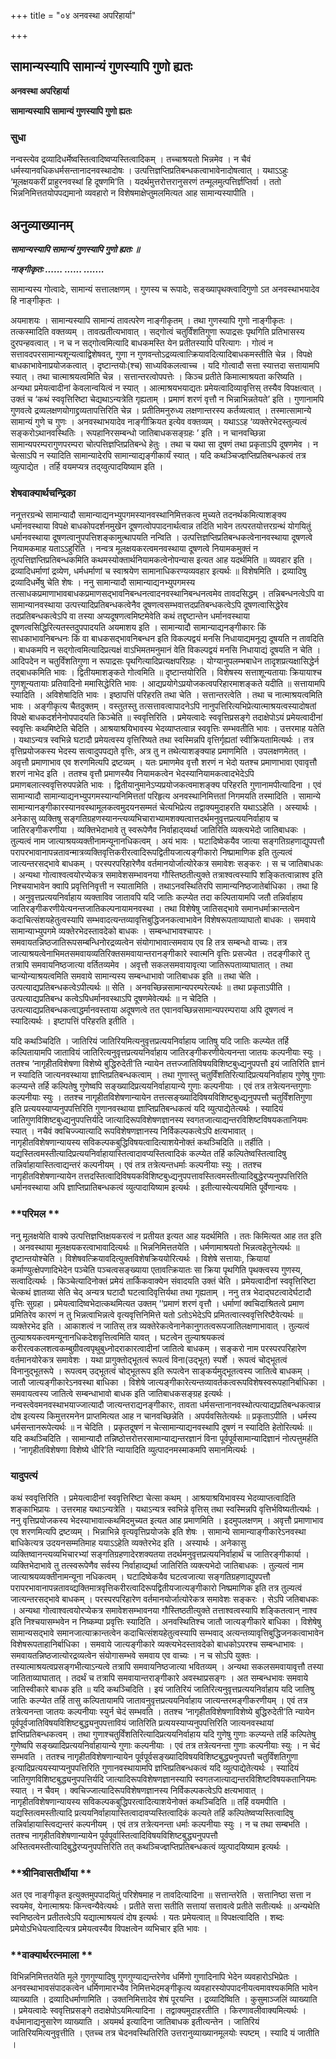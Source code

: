 +++
title = "०४ अनवस्था अपरिहार्या"

+++


## सामान्यस्यापि सामान्यं गुणस्यापि गुणो ह्यतः

**अनवस्था अपरिहार्या**

**सामान्यस्यापि सामान्यं गुणस्यापि गुणो ह्यतः**

### **सुधा**

नन्वस्त्येव द्रव्यादिधर्मेष्वस्तित्वादिष्वप्यस्तित्वादिकम् । तच्चाश्रयतो भिन्नमेव । न चैवं धर्मस्यानवधिकधर्मसन्तानादनवस्थादोषः । उत्पत्तिज्ञप्तिप्रतिबन्धकत्वाभावेनादोषत्वात् । यथाऽऽहुः ‘मूलक्षयकरीं प्राहुरनवस्थां हि दूषणमि’ति । यदर्थमुत्तरोत्तरानुसरणं तन्मूलमुत्पत्तिर्ज्ञप्तिर्वा । ततो भिन्ननिमित्ततयोपपद्यमानो व्यवहारो न विशेषमाक्षेप्तुमलमित्यत आह सामान्यस्यापीति ।

## **अनुव्याख्यानम्**

***सामान्यस्यापि सामान्यं गुणस्यापि गुणो ह्यतः ॥***

***नाङ्गीकृतः ...... ...... .......***

सामान्यस्य गोत्वादेः, सामान्यं सत्तालक्षणम् । गुणस्य च रूपादेः, सङ्ख्यापृथक्त्वादिगुणो ऽत अनवस्थाभयादेव हि नाङ्गीकृतः ।

अयमाशयः । सामान्यस्यापि सामान्यं तावत्परेण नाङ्गीकृतम् । तथा गुणस्यापि गुणो नाङ्गीकृतः । तत्कस्मादिति वक्तव्यम् । तावत्प्रतीत्यभावात् । सद्गोत्वं चतुर्विंशतिगुणा रूपाद्रसः पृथगिति प्रतिभासस्य दुरपन्हवत्वात् । न च न सद्गोत्वमित्यादि बाधकमस्ति येन प्रतीतस्यापि परित्यागः । गोत्वं न सत्तावदपरसामान्यशून्यत्वाद्विशेषवत्, गुणा न गुणवन्तोऽद्रव्यत्वात्क्रियावदित्यादिबाधकमस्तीति चेन्न । विपक्षे बाधकाभावेनाप्रयोजकत्वात् । दृष्टान्तयोः(श्च) साध्यविकलत्वाच्च । यदि गोत्वादौ सत्ता स्यात्तदा सत्तायामपि स्यात् । तथा चात्माश्रयत्वमिति चेन्न । सत्तान्तरत्वोपपत्तेः । किञ्च प्रतीते किमात्माश्रयता करिष्यति । अन्यथा प्रमेयत्वादीनां केवलान्वयित्वं न स्यात् । आत्माश्रयभयाद्यतः प्रमेयत्वादिव्यावृत्तिस् तस्यैव विपक्षत्वात् । उक्तं च ‘कथं स्ववृत्तिरिष्टा चेद्यथाऽन्यत्रेति गृह्यताम् । प्रमाणं शरणं वृत्तौ न भिन्नाभिन्नतेयते’ इति । गुणानामपि गुणवत्वे द्रव्यलक्षणयोगाद्द्रव्यतापत्तिरिति चेन्न । प्रतीतिमनुरुध्य लक्षणान्तरस्य कर्तव्यत्वात् । तस्मात्सामान्ये सामान्यं गुणे च गुणः । अनवस्थाभयादेव नाङ्गीक्रियत इत्येव वक्तव्यम् । यथाऽऽह ‘व्यक्तेरभेदस्तुल्यत्वं सङ्करोऽथानवस्थितिः । रूपहानिरसम्बन्धो जातिबाधकसङ्ग्रहः ’ इति । न चानवच्छिन्ना सामान्यपरम्परागुणपरम्परा चोत्पत्तिज्ञप्तिप्रतिबन्धे हेतुः । तथा च यथा सा दूषणं तथा प्रकृताऽपि दूषणमेव । न चेत्साऽपि न स्यादिति सामान्यादेरपि सामान्याद्यङ्गीकार्यं स्यात् । यदि कथञ्चिज्ज्ञप्तिप्रतिबन्धकत्वं तत्र व्युत्पाद्येत । तर्हि वयमप्यत्र तद्य्वुत्पादयिष्याम इति ।

### **शेषवाक्यार्थचन्द्रिका**

ननूत्तरग्रन्थे सामान्यादौ सामान्याद्यनभ्युपगमस्यानवस्थानिमित्तकत्व मुच्यते तदनर्थकमित्याशङ्क्य धर्मानवस्थाया विपक्षे बाधकोपदर्शनमुखेन दूषणत्वोपपादनार्थत्वान्न तदिति भावेन तत्परतयोत्तरग्रन्थं योगयितुं धर्मानवस्थाया दूषणत्वानुपपत्तिशङ्कामुत्थापयति नन्विति । उत्पत्तिज्ञप्तिप्रतिबन्धकत्वेनानवस्थाया दूषणत्वे नियामकमाह यताऽऽहुरिति । नन्वत्र मूलक्षयकरत्वमनवस्थाया दूषणत्वे नियामकमुक्तं न तूत्पत्तिज्ञप्तिप्रतिबन्धकमिति कथमस्योक्तार्थनियामकत्वेनोपन्यास इत्यत आह यदर्थमिति ॥ व्यवहार इति । द्रव्यादिधर्माणां द्रव्येण, धर्मधर्माणां च स्वाश्रयेण सामानाधिकरण्यव्यवहार इत्यर्थः ॥ विशेषमिति । द्रव्यादिषु द्रव्यादिधर्मेषु चेति शेषः । ननु सामान्यादौ सामान्याद्यनभ्युपगमस्य तत्साधकप्रमाणाभावबाधकप्रमाणसद्भावनिबन्धनत्वादनवस्थानिबन्धनत्वमेव तावदसिद्धम् । तन्निबन्धनत्वेऽपि वा सामान्यानवस्थाया उत्पत्त्यादिप्रतिबन्धकत्वेनैव दूषणत्वसम्भवात्तदप्रतिबन्धकत्वेऽपि दूषणत्वासिद्धेरेव तदप्रतिबन्धकत्वेऽपि वा तस्या अप्यदूषणत्वमिष्टमेवेति कथं तद्दृष्टान्तेन धर्मानवस्थाया दूषणत्वसिद्धिरित्यतस्तदुपपादयति अयमाशय इति । सामान्यादौ सामान्याद्यनङ्गीकारः किं साधकाभावनिबन्धनः किं वा बाधकसद्भावनिबन्धन इति विकल्पद्वयं मनसि निधायाद्यमनूद्य दूषयति न तावदिति । बाधकमपि न सद्गोत्वमित्यादिप्रत्यक्षं वाऽभिमतमनुमानं वेति विकल्पद्वयं मनसि निधायाद्यं दूषयति न चेति । आदिपदेन न चतुर्विंशतिगुणा न रूपाद्रसः पृथगित्यादिप्रत्यक्षपरिग्रहः । योग्यानुपलम्भबाधेन तादृशप्रत्यक्षासिद्धेर्न तद्बाधकमिति भावः । द्वितीयमाशङ्कते गोत्वमिति ॥ दृष्टान्तयोरिति । विशेषस्य सत्ताशून्यतायाः क्रियायाश्च गुणशून्यतायाः प्रतिवादिनो ममासिद्धेरिति भावः । आद्यप्रयोगेऽप्रयोजकत्वपरिहारमाशङ्कते यदीति ॥ सत्तायामपि स्यादिति । अविशेषादिति भावः । इष्ठापत्तिं परिहरति तथा चेति । सत्तान्तरत्वेति । तथा च नात्माश्रयत्वमिति भावः । अङ्गीकृत्य चैतदुक्तम् । वस्तुतस्तु तत्सत्तावत्वापादनेऽपि नानुपत्तिरित्यभिप्रेत्यात्माश्रयत्वस्यादोषतां विपक्षे बाधकदर्शनेनोपपादयति किञ्चेति ॥ स्ववृत्तिरिति । प्रमेयत्वादेः स्ववृत्तिप्रसङ्गे तदाक्षेपोऽयं प्रमेयत्वादीनां स्ववृत्तिः कथमिष्टेति चेदिति । आश्रयाश्रयिभावस्य भेदव्याप्तत्वान्न स्ववृत्तिः सम्भवतीति भावः । उत्तरमाह यतेति । यथाऽन्यत्र स्वभिन्ने घटादौ प्रमेयत्वस्य वृत्तिरिष्यते तथा स्वस्मिन्नपि वृत्तिर्गृह्यतां स्वीक्रियतामित्यर्थः । तत्र वृत्तिप्रयोजकस्य भेदस्य सत्वादुपपद्यते वृत्तिः, अत्र तु न तथेत्याशङ्क्याह प्रमाणमिति । उपलक्षणमेतत् । अवृत्तौ प्रमाणाभाव एव शरणमित्यपि द्रष्टव्यम् । यतः प्रमाणमेव वृत्तौ शरणं न भेदो यतश्च प्रमाणाभावा एवावृत्तौ शरणं नाभेद इति । ततश्च वृत्तौ प्रमाणस्यैव नियामकत्वेन भेदस्यानियामकत्वादभेदेऽपि प्रमाणबलात्स्ववृत्तिरुपपन्नेति भावः । द्वितीयानुमानेऽप्यप्रयोजकत्वमाशङ्क्य परिहरति गुणानामपीत्यादिना । एवं सामान्यादौ सामान्याद्यनभ्युपगमस्यान्यनिमित्ततां परिहृत्य अनवस्थानिमित्ततां निगमयति तस्मादिति । सामान्ये सामान्यानङ्गीकारस्यानवस्थामूलकत्वमुदयनसम्मतं चेत्यभिप्रेत्य तद्वाक्यमुदाहरति यथाऽऽहेति । अस्यार्थः । अनेकासु व्यक्तिषु सङ्गतिग्रहणस्यानन्त्यव्यभिचाराभ्यामशक्यत्वात्तदर्थमनुवृत्तप्रत्ययनिर्वाहाय च जातिरङ्गीकरणीया । व्यक्तिभेदाभावे तु स्वरूपेणैव निर्वाहाद्य्वर्था जातिरिति व्यक्त्यभेदो जातिबाधकः । तुल्यत्वं नाम जात्याश्रयव्यक्तीनामन्यूनानधिकत्वम् । अयं भावः । घटादिष्वेकयैव जात्या सङ्गतिग्रहणाद्युपपत्तौ परापरभावानापन्नतावन्मात्रव्यक्तिवृत्तिकरीरत्वादिरूपद्वितीयजात्यङ्गीकारो निष्प्रामाणिक इति तुल्यत्वं जात्यन्तरसद्भावे बाधकम् । परस्परपरिहारेणैव वर्तमानयोर्जात्योरेकत्र समावेशः सङ्करः । स च जातिबाधकः । अन्यथा गोत्वाश्वत्वयोरप्येकत्र समावेशसम्भावनया गौस्तिष्ठतीत्युक्ते तत्राश्वत्वस्यापि शङ्कितत्वान्नाश्व इति निश्चयाभावेन क्वापि प्रवृत्तिनिवृत्ती न स्यातामिति । तथाऽनवस्थितिरपि सामान्यनिष्ठजातेर्बाधिका । तथा हि । अनुवृत्तप्रत्ययनिर्वाहाय व्यक्ताविव जातावपि यदि जातिः कल्प्येत तदा कल्पितायामपि जतौ तन्निर्वाहाय जातिरङ्गीकरणीयेत्यनन्तजातिकल्पनायामनवस्था । तथा विशेषेषु जातिसद्भावे समानधर्माक्रान्तत्वेन कदाचित्संशयहेतुत्वस्यापि सम्भवादत्यन्तव्यावृत्तिबुद्धिजनकत्वाभावेन विशेषरूपताव्याघातो बाधकः । समवाये सामान्याभ्युपगमे व्यक्तेरभेदस्तावदेको बाधकः । सम्बन्धाभावश्चापरः । समवायतन्निष्ठजातिरूपसम्बन्धिनोरद्रव्यत्वेन संयोगाभावात्समवाय एव हि तत्र सम्बन्धो वाच्यः। तत्र जात्याश्रयत्वेनाभिमतसमवायव्यतिरिक्तसमवायान्तरानङ्गीकारे स्वात्मनि वृत्तिः प्रसज्येत । तदङ्गीकारे तु तत्रापि समवायनिष्ठजात्या वर्तितव्यमेव । अवृत्तौ सकलसमवायावृत्या जातिरूपताव्याघातात् । तथा चान्योन्याश्रयत्वमिति समवाये सामान्यस्य सम्बन्धाभावो जातिबाधक इति ॥ तथा चेति । उत्पत्याद्यप्रतिबन्धकत्वेऽपीत्यर्थः ॥ सेति । अनवच्छिन्नसामान्यपरम्परेत्यर्थः ॥ तथा प्रकृताऽपीति । उत्पत्याद्यप्रतिबन्ध कत्वेऽपिधर्मानवस्थाऽपि दूषणमेवेत्यर्थः ॥ न चेदिति । उत्पत्याद्यप्रतिबन्धकत्वाद्धर्मानवस्ताया अदूषणत्वे तत एवानवच्छिन्नसामान्यपरम्पराया अपि दूषणत्वं न स्यादित्यर्थः । इष्टापत्तिं परिहरति इतीति ।

यदि कथञ्चिदिति । जातिरियं जातिरियमित्यनुवृत्तप्रत्ययनिर्वाहाय जातिषु यदि जातिः कल्प्येत तर्हि कल्पितायामपि जातावियं जातिरित्यनुवृत्तप्रत्ययनिर्वाहाय जातिरङ्गीकरणीयेत्यनन्ता जातयः कल्पनीयाः स्युः । ततश्च ‘नागृहीतविशेषणा विशेष्ये बुद्धिरुदेती’ति न्यायेन तत्तज्जातिविषयविशिष्टबुध्द्यनुपपत्तौ इयं जातिरिति ज्ञानं न स्यादिति जात्यनवस्थाया ज्ञाप्तिप्रतिबन्धकत्वाम् । तथा गुणास्तु चतुर्विंशतिरित्यादिप्रत्ययनिर्वाहाय गुणेषु गुणाः कल्प्यन्ते तर्हि कल्पितेषु गुणेष्वपि सङ्ख्यादिप्रत्ययनिर्वाहायान्ये गुणाः कल्पनीयाः । एवं तत्र तत्रेत्यनन्तगुणाः कल्पनीयाः स्युः । ततश्च नागृहीतविशेषणान्यायेन तत्तत्सङ्ख्यादिविषयविशिष्टबुध्द्यनुपपत्तौ चतुर्विंशतिगुणा इति प्रत्ययस्याप्यनुपपत्तिरिति गुणानवस्थाया ज्ञाप्तिप्रतिबन्धकत्वं यदि व्युत्पाद्येतेत्यर्थः । स्यादियं जातिगुणविशिष्टबुध्द्यनुपपत्तिर्यदि जात्यादिरूपविशेषणज्ञानस्य स्वगतजात्याद्यन्तरविशिष्टविषयकतानियमः स्यात् । नचैवं क्वचिज्ज्यात्यादि रूपविशेषणज्ञानस्य निर्विकल्पकत्वेऽपि क्षत्यभावात् । नागृहीतविशेषणान्यायस्य सविकल्पकबुद्धिविषयत्वादित्याशयेनोक्तं कथञ्चिदिति ॥ तर्हीति । यद्यस्तित्वमस्तीत्यादिप्रत्ययनिर्वाहायास्तित्वादावप्यस्तित्वादिकं कल्प्येत तर्हि कल्पितेष्वस्तित्वादिषु तन्निर्वाहायास्तित्वाद्यन्तरं कल्पनीयम् । एवं तत्र तत्रेत्यन्तधर्माः कल्पनीयाः स्युः । ततश्च नागृहीतविशेषणान्यायेन तत्तदस्तित्वादिविषयकविशिष्टबुध्द्यनुपपत्तावस्तित्वमस्तीत्यादिबुद्धेरप्यनुपपत्तिरिति धर्मानवस्थाया अपि ज्ञाप्तिप्रातिबन्धकत्वं व्युत्पादायिष्याम इत्यर्थः । इतीत्यास्येत्ययमिति पूर्वेणान्वयः ।

### **परिमल **

ननु मूलक्षयेति वाक्ये उत्पत्तिज्ञप्तिक्षयकरत्वं न प्रतीयत इत्यत आह यदर्थमिति । ततः किमित्यत आह तत इति । अनवस्थाया मूलक्षयकरत्वाभावादित्यर्थः ॥ भिन्ननिमित्ततयेति । धर्मणामाश्रयतो भिन्नत्वहेतुनेत्यर्थः ॥ दृष्टान्तयोश्चेति । विशेषवत्क्रियावदित्युक्तविशेषक्रिययोरित्यर्थः । विशेषे सत्तायाः, क्रियायां कर्माण्युत्क्षेपणादिभेदेन पञ्चेति पञ्चत्वसङ्ख्याया एतावत्क्रियातः सा क्रिया पृथगिति पृथक्त्वस्य गुणस्य, सत्वादित्यर्थः । किञ्चेत्यादिनोक्तं प्रमेयं तार्किकवाक्येन संवादयति उक्तं चेति । प्रमेयत्वादीनां स्ववृत्तिरिष्टा चेत्कथं ज्ञातव्या सेति चेद् अन्यत्र घटादौ घटत्वादिवृत्तिर्यथा तथा गृह्यताम् । ननु तत्र भेदाद्घटत्वादेर्घटादौ वृत्तिः सुग्रहा । प्रमेयत्वादिष्वभेदात्कथमित्यत उक्तम् ‘‘प्रमाणं शरणं वृत्तौ । धर्माणां क्वचिदाश्रितत्वे प्रमाण प्रमितिरेव कारणं न तु भिन्नत्वाभिन्नत्वे वृत्यवृत्तिनिमित्ते यतो ऽतोऽभेदेऽपि प्रमितत्वात्स्ववृत्तिरिष्टैवेत्यर्थः ॥ व्यक्तेरभेद इति । आकाशत्वं न जातिस् तत्र व्यक्तेरेकत्वेनानेकानुगतत्वरूपजातिलक्षणाभावात् । तुल्यत्वं तुल्याश्रयकत्वमन्यूनानधिकदेशवृत्तित्वमिति यावत् । घटत्वेन तुल्याश्रयकत्वं करीरत्वकलशत्वकम्बुग्रीवत्वपृथुबुध्नोदराकारत्वादीनां जातित्वे बाधकम् । सङ्करो नाम परस्परपरिहारेण वर्तमानयोरेकत्र समावेशः । यथा प्रागुक्तोद्भूतत्वं रूपत्वं विना(उद्भूत) स्पर्शे । रूपत्वं चोद्भूतत्वं विनानुद्भूतरूपे । रूपत्वम् उद्भूतत्वं चोद्भूतरूप इति रूपत्वेन साङ्कर्यमुद्भूतत्वस्य जातित्वे बाधकम् । जातौ जात्यङ्गीकारेऽनवस्था बाधिका । विशेषे जात्यङ्गीकारेत्यन्तव्यावर्तकत्वरूपविशेषस्वरूपहानिर्बाधिका । समवायत्वस्य जातित्वे सम्बन्धाभावो बाधक इति जातिबाधकसङ्ग्रह इत्यर्थः । नन्वस्त्वेवमनवस्थाभयाज्जात्यादौ जात्यन्तराद्यनङ्गीकारः, तावता धर्मसन्तानानवस्थोत्पत्याद्यप्रतिबन्धकत्वान्न दोष इत्यस्य किमुत्तरमनेन प्राप्तमित्यत आह न चानवच्छिन्नेति । अपर्यवसितेत्यर्थः ॥ प्रकृताऽपीति । धर्मस्य धर्मसन्तानरूपेत्यर्थः ॥ न चेदिति । प्रकृतदूषणं न चेत्सामान्याद्यनवस्थापि दूषणं न स्यादिति हेतोरित्यर्थः ॥ यदि कथञ्चिदिति । सामान्यादौ तन्निष्ठोत्तरोत्तरसामान्याद्यन्तरज्ञानं विना पूर्वपूर्वसामान्यादिज्ञानं नोत्पत्तुमर्हति । ‘नागृहीतविशेषणा विशेष्ये धीरि’ति न्यायादिति व्युत्पादनमस्माकमपि समानमित्यर्थः ।

### **यादुपत्यं**

कथं स्ववृत्तिरिति । प्रमेयत्वादीनां स्ववृत्तिरिष्टा चेत्सा कथम् । आश्रयाश्रयिभावस्य भेदव्याप्तत्वादिति शङ्काभिप्रायः । उत्तरमाह यथाऽन्यत्रेति । यथाऽन्यत्र स्वभिन्ने वृत्तिस् तथा स्वस्मिन्नपि वृत्तिर्भविष्यतीत्यर्थः । ननु वृत्तिप्रयोजकस्य भेदस्याभावात्कथमिदमुच्यत इत्यत आह प्रमाणमिति । इदमुपलक्षणम् । अवृत्तौ प्रमाणाभाव एव शरणमित्यपि द्रष्टव्यम् । भिन्नाभिन्ने वृत्यवृत्तिप्रयोजके इति शेषः । सामान्ये सामान्याङ्गीकारेऽनवस्था बाधिकेत्यत्र उदयनसम्मतिमाह ययाऽऽहेति व्यक्तेरभेद इति । अस्यार्थः । अनेकासु व्यक्तिष्वानन्त्यव्यभिचारभ्यां सङ्गतिग्रहणादेरशक्यतया तदर्थमनुवृत्तप्रत्ययनिर्वाहार्थं च जातिरङ्गीकार्या । व्यक्तिभेदाभावे तु तत्स्वरूपेणैव सर्वस्य निर्वाहाव्द्यर्था जातिरिति व्यक्त्यभेदो जातिबाधकः । तुल्यत्वं नाम जात्याश्रयव्यक्तीनामन्यूना नधिकत्वम् । घटादिष्वेकयैव घटत्वजात्या सङ्गतिग्रहणाद्युपपत्तौ परापरभावानापन्नतावव्द्यक्तिमात्रवृत्तिकरीरत्वादिरूपद्वितीयजात्यङ्गीकारो निष्प्रमाणिक इति तत्र तुल्यत्वं जात्यन्तरसद्भावे बाधकम् । परस्परपरिहारेण वर्तमानयोर्जात्योरेकत्र समावेशः सङ्करः । सेऽपि जतिबाधकः । अन्यथा गोत्वाश्वत्वयोरप्येकत्र समावेशसम्भावनया गौस्तिष्ठतीत्युक्ते तत्ताश्वत्वस्यापि शङ्कितत्वान् नाश्व इति निश्चयासम्भवेन न निष्कम्पा प्रवृत्तिः स्यादिति । अनवस्थितिश्च जातौ जात्यङ्गीकारे बाधिका । विशेषेषु सामान्यसद्भावे समानजात्याक्रान्तत्वेन कदाचित्संशयहेतुत्वस्यापि सम्भवाद् अत्यन्तव्यावृत्तिबुद्धिजनकत्वाभावेन विशेषरूपताहानिर्बाधिका । समवाये जात्यङ्गीकारे व्यक्त्यभेदस्तावदेको बाधकोऽपरश्च सम्बन्धाभावः । समवायतन्निष्ठजात्योरद्रव्यत्वेन संयोगासम्भवे समवाय एव वाच्यः । न च सोऽपि युक्तः । तस्यात्माश्रयत्वप्रसङ्गभीत्याऽन्यत्वे तत्रापि समवायनिष्ठजात्या भवितव्यम् । अन्यथा सकलसमवायावृत्तौ तस्या जातिताव्याघातात् । तदर्थं च तत्रापि समवायान्तराङ्गीकारे अवस्थाप्रसङ्गः । अत सम्बन्धभावः समवाये जातिस्वीकारे बाधक इति ॥ यदि कथञ्चिदिति । इयं जातिरियं जातिरित्यनुवृत्तप्रत्ययनिर्वाहाय यदि जातिषु जातिः कल्प्येत तर्हि तासु कल्पितायामपि जातावनुवृत्तप्रत्ययनिर्वाहाय जात्यन्तरमङ्गीकरणीयम् । एवं तत्र तत्रेत्यनन्ता जातयः कल्पनीयाः स्युर्न चेदं सम्भवति । ततश्च ‘नागृहीतविशेषणाविशेष्ये बुद्धिरुदेती’ति न्यायेन पूर्वपूर्वजातिविषयविशिष्टबुद्ध्यनुपपत्तावियं जातिरिति प्रत्ययस्याप्यनुपपत्तिरिति जात्यनवस्थायां ज्ञप्तिप्रतिबन्धकत्वम् । तथा गुणाश्चतुर्विंशतिरित्यादिप्रत्ययनिर्वाहाय यदि गुणेषु गुणाः कल्प्यन्ते तर्हि कल्पितेषु गुणेष्वपि सङ्ख्यादिप्रत्ययनिर्वाहायान्ये गुणाः कल्पनीयाः । एवं तत्र तत्रेत्यनन्ता गुणाः कल्पनीयाः स्युः । न चेदं सम्भवति । ततश्च नागृहीतविशेषणान्यायेन पूर्वपूर्वसङ्ख्यादिविषयविशिष्टबुद्ध्यनुपपत्तौ चतुर्विंशतिगुणा इत्यादिप्रत्ययस्याप्यनुपपत्तिरिति गुणानवस्थायामपि ज्ञप्तिप्रतिबन्धकत्वं यदि व्युत्पाद्येतेत्यर्थः । स्यादियं जातिगुणविशिष्टबुद्ध्यनुपपत्तिर्यदि जात्यादिरूपविशेषणज्ञानस्यापि स्वगतजात्याद्यन्तरविशिष्टविषयकतानियमः स्यात् । न चैवम् । क्वचिज्जात्यादिरूपविशेषणज्ञानस्य निर्विकल्पकत्वेऽपि क्षत्यभावात् । नागृहीतविशेषणान्यायस्य सविकल्पकबुद्धिपरत्वादित्याशयेनोक्तं कथञ्चिदिति ॥ तर्हि वयमपीति । यद्यस्तित्वमस्तीत्यादि प्रत्ययनिर्वाहायास्तित्वादावप्यस्तित्वादिकं कल्यते तर्हि कल्पितेष्वप्यस्तित्वादिषु तन्निर्वाहायास्त्विद्यन्तरं कल्पनीयम् । एवं तत्र तत्रेत्यनन्ता धर्माः कल्पनीयाः स्युः । न च तथा सम्बभति । ततश्च नागृहीतविशेषणान्यायेन पूर्वपूर्वास्तित्वादिविषयविशिष्टबुद्ध्यनुपपत्तौ अस्तित्वमस्तीत्यादिबुद्धेरप्यनुपपत्तिरिति तत् कथञ्चिज्ज्ञप्तिप्रतिबन्धकत्वं व्युत्पादयिष्याम इत्यर्थः ।

### **श्रीनिवासतीर्थीया **

अत एव नाङ्गीकृत इत्युक्तमुपपादयितुं परिशेषमाह न तावदित्यादिना ॥ सत्तान्तरेति । सत्तानिष्ठा सत्ता न स्वयमेव, येनात्माश्रयः किन्त्वन्यैवेत्यर्थः । प्रतीते सत्ता सतीति सत्तायां सत्तावत्वे प्रतीते सतीत्यर्थः ॥ अन्यथेति स्वनिष्ठत्वेन प्रतीतत्वेऽपि यद्यात्माश्रयत्वं दोष इत्यर्थः । यतः प्रमेयत्वात् ॥ विपक्षत्वादिति । शब्दः प्रमेयोऽभिधेयत्वादित्यत्र प्रमेयत्वस्यैव विपक्षत्वेन व्यभिचार इति भावः ।

### **वाक्यार्थरत्नमाला **

विभिन्ननिमित्ततयेति मूले गुणगुण्यादिषु गुणगुण्याद्यन्तरेणेव धर्मिणो गुणादिनापि भेदेन व्यवहारोऽभिप्रेतः । अनवस्थाभावसंपादकत्वेन धर्मिणामारभ्यैव निमित्तभेदमङ्गीकृत्य व्यवहारस्योपपादनीयत्वमावश्यकमिति भावेन व्याख्याति । द्रव्यादिधर्माणामिति । उक्तनिमित्तादेव शेषं पूरयन्ति । द्रव्यादिष्विति । कुसुमाञ्जलिं व्याख्याति । प्रमेयत्वादेः स्ववृत्तिप्रसङ्गे तदाक्षेपोऽयमित्यादिना । तद्वाक्यमुदाहरतीति । किरणावलीवाक्यमित्यर्थः । वर्धमानाद्यनुसारेण व्याख्याति । अयमर्थ इत्यादिना जातिबाधक इतीत्यन्तेन । जातिरियं जातिरियमित्यनुवृत्तीति । एतच्च तत्र चेदनवस्थितिरिति उत्तरानुव्याख्यानमूलयोः स्पष्टम् । स्यादि यं जातीति ।

